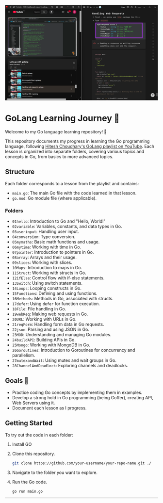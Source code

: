 ![Bakcgorund](image.png)

# GoLang Learning Journey 📘

Welcome to my Go language learning repository! 🌟

This repository documents my progress in learning the Go programming language, following [Hitesh Choudhary's GoLang playlist on YouTube](https://youtu.be/_0R6H1m9o78?si=scVXrT5tGo81ErOt). Each lesson is organized into separate folders, covering various topics and concepts in Go, from basics to more advanced topics.

## Structure

Each folder corresponds to a lesson from the playlist and contains:

- `main.go`: The main Go file with the code learned in that lesson.
- `go.mod`: Go module file (where applicable).

### Folders

- `01hello`: Introduction to Go and "Hello, World!"
- `02variable`: Variables, constants, and data types in Go.
- `03userinput`: Handling user input.
- `04conversion`: Type conversion.
- `05mymaths`: Basic math functions and usage.
- `06mytime`: Working with time in Go.
- `07pointer`: Introduction to pointers in Go.
- `08array`: Arrays and their usage.
- `09slices`: Working with slices.
- `10Maps`: Introduction to maps in Go.
- `11Struct`: Working with structs in Go.
- `12ifElse`: Control flow with if-else statements.
- `13Switch`: Using switch statements.
- `14Loops`: Looping constructs in Go.
- `15Functions`: Defining and using functions.
- `16Methods`: Methods in Go, associated with structs.
- `17defer`: Using `defer` for function execution.
- `18File`: File handling in Go.
- `19webReq`: Making web requests in Go.
- `20URL`: Working with URLs in Go.
- `21reqForm`: Handling form data in Go requests.
- `22json`: Parsing and using JSON in Go.
- `23MOD`: Understanding and managing Go modules.
- `24buildAPI`: Building APIs in Go.
- `25Mongo`: Working with MongoDB in Go.
- `26Goroutines`: Introduction to Goroutines for concurrency and parallelism.
- `27mutexandWait`: Using mutex and wait groups in Go.
- `28ChannelAndDeadlock`: Exploring channels and deadlocks.

## Goals 🎯

- Practice coding Go concepts by implementing them in examples.
- Develop a strong hold in Go programming (being Goffer), creating API, Web Servers using it.
- Document each lesson as I progress.

## Getting Started

To try out the code in each folder:

1. Install GO
2. Clone this repository.

   ```bash
   git clone https://github.com/your-username/your-repo-name.git ./
   ```

3. Navigate to the folder you want to explore.
4. Run the Go code.
   ```bash
   go run main.go
   ```

---
